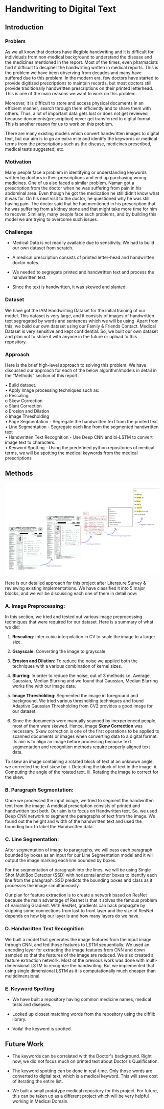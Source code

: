 # Handwriting to Digital Text

## Introduction

### Problem

As we all know that doctors have illegible handwriting and it is difficult for individuals from non-medical background to understand the disease and the medicines mentioned in the report. Most of the times, even pharmacists find it difficult to decipher the handwriting written in medical reports. This is the problem we have been observing from decades and many have suffered due to this problem.
In the modern era, few doctors have started to provide digitized prescriptions to maintain records, but most doctors still provide traditionally handwritten prescriptions on their printed letterhead. This is one of the main reasons we want to work on this problem.

Moreover, it is difficult to store and access physical documents in an efficient manner, search through them efficiently and to share them with others. Thus, a lot of important data gets lost or does not get reviewed because documents(prescription) never get transferred to digital format.  This is another reason for us to work on this problem.

There are many existing models which convert handwritten images to digital text, but our aim is to go an extra mile and identify the keywords or medical terms from the prescriptions such as the disease, medicines prescribed, medical tests suggested, etc.

### Motivation

Many people face a problem in identifying or understanding keywords written by doctors in their prescriptions and end up purchasing wrong medicines. One of us also faced a similar problem. Naman got a prescription from the doctor when he was suffering from pain in his abdominal area. Even though he got the medication he still didn’t know what it was for. On his next visit to the doctor, he questioned why he was still having pain. The doctor said that he had mentioned in his prescription that he was suffering from a kidney stone and that might take more time for him to recover. Similarly, many people face such problems, and by building this model we are trying to overcome such issues. 

### Challenges
* Medical Data is not readily available due to sensitivity. We had to build our own dataset from scratch.

* A medical prescription consists of printed letter-head and handwritten doctor notes.

* We needed to segregate printed and handwritten text and process the handwritten text.

* Since the text is handwritten, it was skewed and slanted.


### Dataset
We have got the IAM Handwriting Dataset for the initial training of our model. This dataset is very large, and it consists of images of handwritten text segregated by words and sentences which we will be using. Apart from this, we build our own dataset using our Family & Friends Contact. Medical Dataset is very sensitive and kept confidential. So, we built our own dataset and plan not to share it with anyone in the future or upload to this repository.

### Approach

Here is the brief high-level approach to solving this problem. We have discussed our approach for each of the below algorithm/models in detail in the “Methods” section of this report.

•	Build dataset.  
•	Apply Image processing techniques such as:  
  o	Rescaling  
  o	Skew Correction  
  o	Slant Correction  
  o	Erosion and Dilation  
  o	Image Thresholding  
•	Page Segmentation - Segregate the handwritten text from the printed text  
•	Line Segmentation - Segregate each line from the segmented handwritten text   
•	Handwritten Text Recognition - Use Deep CNN and bi-LSTM to convert image text to characters.  
•	Keyword Spotting - Using the predefined python repositories of medical terms, we will be spotting the medical keywords from the medical prescriptions


## Methods

![](https://github.com/shubhm-gupta/Handwriting-to-Digital-Text/blob/master/pipeline.png)

Here is our detailed approach for this project after Literature Survey & reviewing existing implementations. We have classified it into 5 major blocks, and we will be discussing each one of them in detail now:

### A.	Image Preprocessing:
In this section, we tried and tested out various image preprocessing techniques that were required for our dataset. Here is a summary of what we did:

1.	**Rescaling**: Inter cubic interpolation in CV to scale the image to a larger size.

2.	**Grayscale**: Converting the image to grayscale.

3.	**Erosion and Dilation**: To reduce the noise we applied both the techniques with a various combination of kernel sizes.

4.	**Blurring**: In order to reduce the noise, out of 3 methods i.e. Average, Gaussian, Median Blurring and we found that Gaussian, Median Blurring works fine with our image data.

5.	**Image Thresholding**: Segmented the image in foreground and background. We tried various thresholding techniques and found Adaptive Gaussian Thresholding from CV2 provides a good image for our dataset.

6.	Since the documents were manually scanned by inexperienced people, most of them were skewed. Hence, image **Skew Correction** was necessary. Skew correction is one of the first operations to be applied to scanned documents or images when converting data to a digital format. Its aim is to align an image before processing because text segmentation and recognition methods require properly aligned text data.

To skew an image containing a rotated block of text at an unknown angle, we corrected the text skew by:
i.	Detecting the block of text in the image.
ii.	Computing the angle of the rotated text.
iii.	Rotating the image to correct for the skew.

### B.	Paragraph Segmentation:

Once we processed the input image, we tried to segment the handwritten text from the image. A medical prescription consists of printed and handwritten text both. Our aim is to focus on Handwritten text. So, we used Deep CNN network to segment the paragraphs of text from the image. We found out the height and width of the handwritten text and used the bounding box to label the Handwritten data.

### C.	Line Segmentation:

After segmentation of image to paragraphs, we will pass each paragraph bounded by boxes as an input for our Line Segmentation model and it will output the image marking each line bounded by boxes.

For the segmentation of paragraph into the lines, we will be using Single Shot MultiBox Detector (SSD) with horizontal anchor boxes to identify each line from the paragraph. SSD predicts the bounding boxes and class as it processes the image simultaneously.

Our plan for feature extraction is to create a network based on ResNet because the main advantage of Resnet is that it solves the famous problem of Vanishing Gradient. With ResNet, gradients can back propagate by skipping some connections from last to front layer and the size of ResNet depends on how big our layer is and how many layers do we have.

### D. Handwritten Text Recognition
We built a model that generates the image features from the input image through CNN, and fed those features to LSTM sequentially. We used an encoding layer for extracting the image features from CNN and down sampled so that the features of the image are reduced. We also created a feature extraction network. Most of the previous work was done with multi-dimensional LSTM to recognize the handwriting. But we implemented that using single dimensional LSTM as it is computationally much cheaper than multidimensional.


### E. Keyword Spotting

* We have built a repository having common medicine names, medical tests and diseases.

* Looked up closest matching words from the repository using the difflib library.

* Voila! the keyword is spotted.


## Future Work

* The keywords can be correlated with the Doctor's background. Right now, we did not focus much on printed text about Doctor's Qualification.

* The keyword spotting can be done in real-time. Only those words are converted to digital text, which is a medical keyword. This will save cost of iterating the entire list.

* We built a small prototype medical repository for this project. For future, this can be taken up as a different project which will be very helpful working in Medical Domain.


